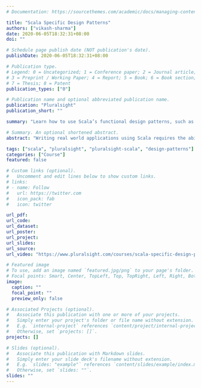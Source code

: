 ```yaml
---
# Documentation: https://sourcethemes.com/academic/docs/managing-content/

title: "Scala Specific Design Patterns"
authors: ["vikash-sharma"]
date: 2020-06-05T18:32:31+08:00
doi: ""

# Schedule page publish date (NOT publication's date).
publishDate: 2020-06-05T18:32:31+08:00

# Publication type.
# Legend: 0 = Uncategorized; 1 = Conference paper; 2 = Journal article;
# 3 = Preprint / Working Paper; 4 = Report; 5 = Book; 6 = Book section;
# 7 = Thesis; 8 = Patent
publication_types: ["0"]

# Publication name and optional abbreviated publication name.
publication: "Pluralsight"
publication_short: ""

summary: "Learn how to use Scala’s functional design patterns, such as Typeclass, Cake, and Lens in order to write a functional, abstract, and structured Scala application or library."

# Summary. An optional shortened abstract.
abstract: "Writing real world applications using Scala requires the ability to write well-structured and easy to understand code. Often this can be achieved using a well-defined design pattern. In the course, Scala Specific Design Patterns, you'll learn to use such design patterns in order to create your own well-structured Scala applications. First, you'll explore how to use Typeclass pattern and Cake pattern. Next, you'll discover how to lazily evaluate expressions. Finally, you’ll dive into the concepts of Lens, Implicits Injection, and Memoization patterns. When you’re finished with the course, you’ll have the necessary knowledge of design patterns needed to understand how, when, and why to use them."

tags: ["scala", "pluralsight", "pluralsight-scala", "design-patterns"]
categories: ["Course"]
featured: false

# Custom links (optional).
#   Uncomment and edit lines below to show custom links.
# links:
# - name: Follow
#   url: https://twitter.com
#   icon_pack: fab
#   icon: twitter

url_pdf:
url_code:
url_dataset:
url_poster:
url_project:
url_slides:
url_source:
url_video: "https://www.pluralsight.com/courses/scala-specific-design-patterns"

# Featured image
# To use, add an image named `featured.jpg/png` to your page's folder.
# Focal points: Smart, Center, TopLeft, Top, TopRight, Left, Right, BottomLeft, Bottom, BottomRight.
image:
  caption: ""
  focal_point: ""
  preview_only: false

# Associated Projects (optional).
#   Associate this publication with one or more of your projects.
#   Simply enter your project's folder or file name without extension.
#   E.g. `internal-project` references `content/project/internal-project/index.md`.
#   Otherwise, set `projects: []`.
projects: []

# Slides (optional).
#   Associate this publication with Markdown slides.
#   Simply enter your slide deck's filename without extension.
#   E.g. `slides: "example"` references `content/slides/example/index.md`.
#   Otherwise, set `slides: ""`.
slides: ""
---
```

